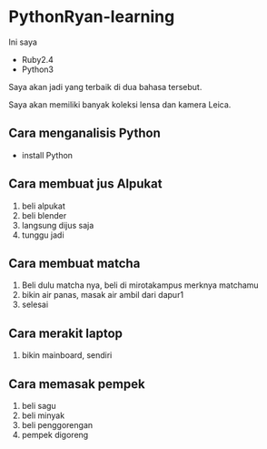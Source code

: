 # PythonRyan-learning
Ini saya

- Ruby2.4
- Python3

Saya akan jadi yang terbaik di dua bahasa tersebut.

Saya akan memiliki banyak koleksi lensa dan kamera Leica.

## Cara menganalisis Python

- install Python

## Cara membuat jus Alpukat
1. beli alpukat
2. beli blender
3. langsung dijus saja
4. tunggu jadi

## Cara membuat matcha
1. Beli dulu matcha nya, beli di mirotakampus merknya matchamu 
2. bikin air panas, masak air ambil dari dapur1
3. selesai

## Cara merakit laptop
1. bikin mainboard, sendiri

## Cara memasak pempek
1. beli sagu
2. beli minyak
3. beli penggorengan
4. pempek digoreng
